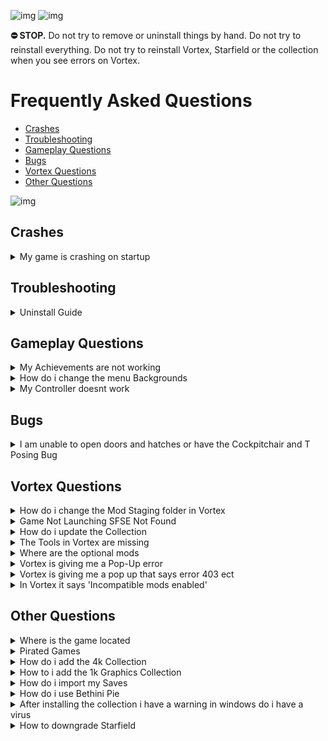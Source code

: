 ![img](https://s11.gifyu.com/images/SgCoI.png)
![img](https://s11.gifyu.com/images/Sgd38.jpg)

**⛔ STOP.** Do not try to remove or uninstall things by hand. Do not try to reinstall everything. Do not try to reinstall Vortex, Starfield or the collection when you see errors on Vortex.

# Frequently Asked Questions


- [Crashes](#crashes)
- [Troubleshooting](#troubleshooting)
- [Gameplay Questions](#gameplay-questions)
- [Bugs](#bugs)
- [Vortex Questions](#vortex-questions)
- [Other Questions](#other-questions)

![img](https://s11.gifyu.com/images/Sgd38.jpg)



## Crashes

<details>
<summary>My game is crashing on startup</summary>

![img](https://s11.gifyu.com/images/Sgd38.jpg)

Known Causes of Crashes on Startup

- If you are using an **AMD GPU** and you accidentally enabled the **Streamline DLSS** Mod this will cause the game to crash on startup

- Outdated Graphics Driver.
- Overclocked GPU.
- Outdated Microsoft Visual Studio C++ Update>[HERE](https://aka.ms/vs/17/release/vc_redist.x64.exe)
- Outdated Desktop Runtime Update>[HERE](https://dotnet.microsoft.com/en-us/download/dotnet/thank-you/runtime-desktop-7.0.3-windows-x64-installer)

![img](https://s11.gifyu.com/images/Sgd38.jpg)

</details>





## Troubleshooting


<details>
<summary>Uninstall Guide</summary>

![img](https://s11.gifyu.com/images/Sgd38.jpg)

Sometimes a fresh installation can help if you have tried all other options when troubleshooting issues. 

**1**) Open **Steam** and uninstall the game.

**2**) Go to the following location and delete the **Starfield** folder if it is present.
```
[DRIVE LETTER]\SteamLibrary\steamapps\common
```
**3**) Open **Steam** and reinstall the game.

![img](https://s11.gifyu.com/images/Sgd38.jpg)

</details>


## Gameplay Questions

<details>
<summary>My Achievements are not working</summary>

![img](https://s11.gifyu.com/images/Sgd38.jpg)

The mod we use to enable Achievements while playing the modded version of the game is called **Baka Achievement Enabler (SFSE)**. This mod can sometimes stop working for some users. Below is a guide to fix this issue.

**1**) Uninstall **SFSE** (Removed archive as well with Vortex)

**2**) Uninstall **Baka AE** (Removed archive as well with Vortex)

**3**) Install [Baka AE](https://www.nexusmods.com/starfield/mods/658?tab=description)

**4**) Install [SFSE](https://www.nexusmods.com/starfield/mods/106)

**5**) Make sure **Steam** is always open before you launch the game from **Vortex**

![img](https://s11.gifyu.com/images/Sgd38.jpg)

</details>



<details>
<summary>How do i change the menu Backgrounds</summary>

![img](https://s11.gifyu.com/images/Sgd38.jpg)

On the first installation, you will be able to choose your background from the installer if you would like to change this at any time follow the steps below.

**1**) Open **Vortex** and locate the **Menu Backgrounds-v2** mod.

**2**) Right-click the Mod and select **Reinstall**

**3**) Now you will be able to choose another background.

![img](https://s11.gifyu.com/images/Sgd38.jpg)

</details>

<details>
<summary>My Controller doesnt work</summary>

![img](https://s11.gifyu.com/images/Sgd38.jpg)

**1**) Open Steam.

**2**) Locate **"Starfield"** and select **"Properties"**.

**3**) Select **"Controller Settings"** and disable Steam Input.

![img](https://s11.gifyu.com/images/Sgd38.jpg)

</details>




## Bugs

<details>
<summary>I am unable to open doors and hatches or have the Cockpitchair and T Posing Bug</summary>

![img](https://s11.gifyu.com/images/Sgd38.jpg)

I am unable to open doors and hatches or have any of the bugs below

- Stuck in the cockpit chair?
- NPCs' eyes black?
- NPCs or your character T Posing?
- Blood spatters texture issues?

This is because you didn't select the right settings from the installation guide. See the picture below.

**Hardlink Deployment** Requires the game to be on the same drive as the Mods this is **IMPORTANT**

![img](https://s10.gifyu.com/images/S4aJv.png)

![img](https://s11.gifyu.com/images/Sgd38.jpg)

</details>




## Vortex Questions


<details>
<summary>How do i change the Mod Staging folder in Vortex</summary>

![img](https://s11.gifyu.com/images/Sgd38.jpg)

To enable **Hardlink Deployment** in **Vortex** the **Mod Staging folder** must be on the same drive as the game.

If you can't select **Hardlink Deployment** then this is why, you can follow the guide below to change the location of the Staging Folder.

**1**) Open **Vortex** and select **"settings"**

**2**) On the **"Mods"** tab you can select the folder icon.

**3**) Here you can change the location of the **Staging Folder** and make sure it is on the same drive as the game.

![img](https://s11.gifyu.com/images/Sgd38.jpg)

</details>


<details>
<summary>Game Not Launching SFSE Not Found</summary>

![img](https://s11.gifyu.com/images/Sgd38.jpg)

Anti Virus is giving some people a hard time when downloading the collection. Make exceptions in your antivirus. For the following folders.

```
C:\Users\USERNAME\Appdata\Roaming\Vortex
```

```
DRIVE:\SteamLibrary\steamapps\common\Starfield
```

![img](https://s11.gifyu.com/images/Sgd38.jpg)

</details>


<details>
<summary>How do i update the Collection</summary>

![img](https://s11.gifyu.com/images/Sgd38.jpg)

**1**) Create a new Profile in Vortex and enable it.

**2**) Go to the [Collection](https://next.nexusmods.com/starfield/collections/npk3lv/revisions/40?tab=changelog&utm_source=copy&utm_medium=social&utm_campaign=share_collection) page and ensure the most current revision number is displayed, then select select **"ADD TO VORTEX"**

**3**) When prompted to select which profile to install to, select the new profile you created in Step 1

**4**) Once the update is downloaded you can remove the old profile. But :no_entry:**DO NOT** remove the archives.

**NOTE** Don't worry you will **NOT** have to redownload the entire collection with this method.

### :no_entry:DO NOT update any of the mods in this collection individually in Vortex when a mod gets updated we will update the collection.

Notes will be in the changelog.

![img](https://s11.gifyu.com/images/Sgd38.jpg)

</details>


<details>
<summary>The Tools in Vortex are missing</summary>

![img](https://s11.gifyu.com/images/Sgd38.jpg)

Sometimes you need to relink **Vortex** to a tool.

**1**) Go to the **"dashboard"** tab in **Vortex**.

**2**) Scroll down untill you see **"tools"**.

**3**) Click the 3 dots next to the tool you need to relink ie Reshade. and select **"edit"**

**4**) Now select **"target"** and browse to where you have the tool installed this will be in the main Starfield directory.

![img](https://s11.gifyu.com/images/Sgd38.jpg)

</details>


<details>
<summary>Where are the optional mods</summary>

![img](https://s11.gifyu.com/images/Sgd38.jpg)

**1**) Open **Vortex**

**2**) Select **"Collections"**

**3**) Select **"View"** on the collection.

![img](https://s11.gifyu.com/images/Sguez.png)

**4**) Select **"Mods"**

![img](https://s11.gifyu.com/images/Sgueb.png)

**5**) Now you can filter between **"Required"** and **"Recommended"** Recommended being the optional Mods.

![img](https://s11.gifyu.com/images/SgueM.jpg)

![img](https://s11.gifyu.com/images/Sgd38.jpg)

</details>


<details>
<summary>Vortex is giving me a Pop-Up error</summary>

![img](https://s11.gifyu.com/images/Sgd38.jpg)

Vortex can sometimes give errors. These can most of the time be fixed with the following methods.

- Restarting Vortex.
- Restarting your PC
- Logging out of Vortex and Nexus and signing back in.

![img](https://s11.gifyu.com/images/Sgd38.jpg)

</details>


<details>
<summary>Vortex is giving me a pop up that says error 403 ect</summary>

![img](https://s11.gifyu.com/images/Sgd38.jpg)

Vortex and Nexus can throw errors sometimes to fix this.

- Log out of Vortex
- Log out of Nexus

And then log back in

![img](https://s11.gifyu.com/images/Sgd38.jpg)

</details>


<details>
<summary>In Vortex it says 'Incompatible mods enabled'</summary>

![img](https://s11.gifyu.com/images/Sgd38.jpg)

This is because you have enabled 2 conflicting Texture Mods.

All you have to do is disable the variant of the texture you don't want either 2k or 4k.

![img](https://s11.gifyu.com/images/Sgd38.jpg)

</details>






## Other Questions



<details>
<summary>Where is the game located</summary>

![img](https://s11.gifyu.com/images/Sgd38.jpg)

```
Steam> Drive Letter\SteamLibrary\steamapps\common\Starfield.exe
```

![img](https://s11.gifyu.com/images/Sgd38.jpg)

</details>



<details>
<summary>Pirated Games</summary>

![img](https://s11.gifyu.com/images/Sgd38.jpg)

DO NOT use a pirated game. It is against Nexus rules and is illegal and I will not provide any support.

![img](https://s11.gifyu.com/images/Sgd38.jpg)

</details>


<details>
<summary>How do i add the 4k Collection</summary>

![img](https://s11.gifyu.com/images/Sgd38.jpg)

The 4k Collection can be added to our main Collection.


**1**) Click "Add to Vortex"(choose your main profile you use).

![img](https://s11.gifyu.com/images/Sgd38.jpg)

</details>


<details>
<summary>How to i add the 1k Graphics Collection</summary>

![img](https://s11.gifyu.com/images/Sgd38.jpg)

Install guide for our [1K Graphics Collection](https://next.nexusmods.com/starfield/collections/j5uhmz?utm_source=copy&utm_medium=social&utm_campaign=share_collection)

**1**) Click "ADD TO VORTEX"(choose your main profile you use).

**2**) After installation, the AIO texture pack will be enabled. If you don't see enough of a Performance boost then you can enable 1 or more of the optional Packs. These will reduce the Texture Resolution even more for less VRAM usage and better Performance.

![img](https://s11.gifyu.com/images/Sgd38.jpg)

</details>


<details>
<summary>How do i import my Saves</summary>

![img](https://s11.gifyu.com/images/Sgd38.jpg)

- [Steam to Xbox](https://youtu.be/PCLqHSGTF8w?si=l4YRV19dZTKZXqnM)
- [Xbox to Steam](https://youtu.be/W1URw2fnqcU?si=coKQj9aFI3U-ZaC6)

![img](https://s11.gifyu.com/images/Sgd38.jpg)

</details>


<details>
<summary>How do i use Bethini Pie</summary>

![img](https://s11.gifyu.com/images/Sgd38.jpg)

[Bethini Pie (Performance INI Editor)](https://www.nexusmods.com/site/mods/631) is a universal tool to make editing INI configuration files simple via a graphical user interface.

**NOTE** This is **(OPTIONAL)** and for advanced users only.

Check out the Bethini Pie Forum [HERE](https://stepmodifications.org/forum/forum/200-bethini-support/)

![img](https://s11.gifyu.com/images/Sgd38.jpg)

</details>


<details>
<summary>After installing the collection i have a warning in windows do i have a virus </summary>

![img](https://s11.gifyu.com/images/Sgd38.jpg)

This can happen with some mods don't worry it will be a false positive select keep file and then perform actions in windows defender. Nexus mods scans and tests every mod that is uploaded to the site. You have nothing to be worried about

![img](https://s11.gifyu.com/images/Sgd38.jpg)

</details>


<details>
<summary>How to downgrade Starfield</summary>

To downgrade the game you will need to enter 2 codes these need to be done one at a time


**1**) Open Vortex and select **Purge** this will remove the Mods from the game files.

**2**) Open the "Run" menu (Windows Key + R)

**3**) Run the below command and you should see a console tab appear within Steam.
```
steam://open/console/
```
**4**) Enter this command into the console and run it.
```
download_depot 1716740 1716741 3276175983502685135
```

**5**) Now repeat the process with the following code
```
download_depot 1716740 1716742 7068708531301311719 5161319454857509031
```

**6**) Once both depots are downloaded, you can then navigate to
```
C:\Program Files (x86)\Steam\steamapps\content\app_1716740\depot_1716741
```
and
```
C:\Program Files (x86)\Steam\steamapps\content\app_1716740\depot_1716742
```

**7**) Copy these back into the Starfield game folder and overwrite the old files.

**8**) Once you have done both you can **Deploy** the Mods in **Vortex** and continue to play the Modded Version of the game.

![img](https://s11.gifyu.com/images/Sgd38.jpg)

</details>